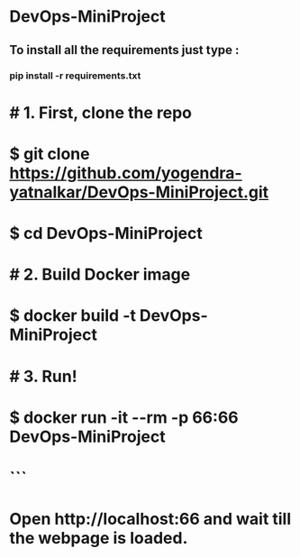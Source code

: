 # DevOps-MiniProject
## To install all the requirements just type :
### pip install -r requirements.txt


# # 1. First, clone the repo
# $ git clone https://github.com/yogendra-yatnalkar/DevOps-MiniProject.git
# $ cd DevOps-MiniProject

# # 2. Build Docker image
# $ docker build -t DevOps-MiniProject

# # 3. Run!
# $ docker run -it --rm -p 66:66 DevOps-MiniProject
# ```

# Open http://localhost:66 and wait till the webpage is loaded.

